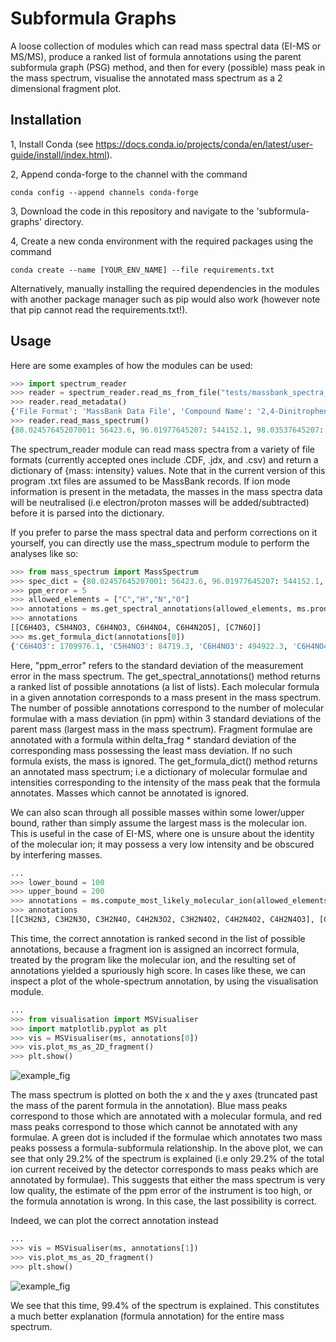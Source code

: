 # Subformula Graphs

A loose collection of modules which can read mass spectral data (EI-MS or MS/MS), produce a ranked list of formula annotations 
using the parent subformula graph (PSG) method, and then for every (possible) mass peak in the mass spectrum, visualise the annotated
mass spectrum as a 2 dimensional fragment plot. 

## Installation

1, Install Conda (see https://docs.conda.io/projects/conda/en/latest/user-guide/install/index.html).

2, Append conda-forge to the channel with the command

```shell
conda config --append channels conda-forge
```
3, Download the code in this repository and navigate to the 'subformula-graphs' directory.

4, Create a new conda environment with the required packages using the command

```shell
conda create --name [YOUR_ENV_NAME] --file requirements.txt
```
Alternatively, manually installing the required dependencies in the modules with another package manager such as pip would also work
(however note that pip cannot read the requirements.txt!).

## Usage

Here are some examples of how the modules can be used:

```python
>>> import spectrum_reader
>>> reader = spectrum_reader.read_ms_from_file("tests/massbank_spectra_negative.txt")
>>> reader.read_metadata()
{'File Format': 'MassBank Data File', 'Compound Name': '2,4-Dinitrophenol', 'SMILES': 'OC1=C(C=C(C=C1)[N+]([O-])=O)[N+]([O-])=O', 'Ion Mode': 'ION_MODENEGATIVE', 'Molecular Mass': 184.01202, 'Molecular Formula': 'C6H4N2O5', 'Instrument Type': 'LC-ESI-QFT'}
>>> reader.read_mass_spectrum()
{80.02457645207001: 56423.6, 96.01977645207: 544152.1, 98.03537645207: 40399.2, 110.02317645207: 331489.9, 124.01557645207001: 1709976.1, 126.01867645207: 84719.3, 138.01907645207: 494922.3, 154.01407645207001: 1736880.5, 184.01207645207: 12003717.0}
```

The spectrum_reader module can read mass spectra from a variety of file formats (currently accepted ones include .CDF, .jdx, and .csv)
and return a dictionary of {mass: intensity} values. Note that in the current version of this program .txt files are assumed to be MassBank records. 
If ion mode information is present in the metadata, the masses in the mass spectra data will be neutralised (i.e electron/proton masses will 
be added/subtracted) before it is parsed into the dictionary.

If you prefer to parse the mass spectral data and perform corrections on it yourself, you can directly use the mass_spectrum module to perform the analyses
like so:

```python
>>> from mass_spectrum import MassSpectrum
>>> spec_dict = {80.02457645207001: 56423.6, 96.01977645207: 544152.1, 98.03537645207: 40399.2, 110.02317645207: 331489.9, 124.01557645207001: 1709976.1, 126.01867645207: 84719.3, 138.01907645207: 494922.3, 154.01407645207001: 1736880.5, 184.01207645207: 12003717.0}
>>> ppm_error = 5
>>> allowed_elements = ["C","H","N","O"]
>>> annotations = ms.get_spectral_annotations(allowed_elements, ms.product_scoring_function)
>>> annotations
[[C6H4O3, C5H4NO3, C6H4NO3, C6H4NO4, C6H4N2O5], [C7N6O]]
>>> ms.get_formula_dict(annotations[0])
{'C6H4O3': 1709976.1, 'C5H4NO3': 84719.3, 'C6H4NO3': 494922.3, 'C6H4NO4': 1736880.5, 'C6H4N2O5': 12003717.0}
```
Here, "ppm_error" refers to the standard deviation of the measurement error in the mass spectrum.
The get_spectral_annotations() method returns a ranked list of possible annotations (a list of lists). Each molecular formula in a given annotation 
corresponds to a mass present in the mass spectrum. The number of possible annotations correspond to the number of molecular formulae with a mass 
deviation (in ppm) within 3 standard deviations of the parent mass (largest mass in the mass spectrum). Fragment formulae are annotated with a formula
within delta_frag * standard deviation of the corresponding mass possessing the least mass deviation. If no such formula exists, the mass is ignored.
The get_formula_dict() method returns an annotated mass spectrum; i.e a dictionary of molecular formulae and intensities corresponding to the intensity
of the mass peak that the formula annotates. Masses which cannot be annotated is ignored.

We can also scan through all possible masses within some lower/upper bound, rather than simply assume the largest mass is the molecular ion. This
is useful in the case of EI-MS, where one is unsure about the identity of the molecular ion; it may possess a very low intensity and be obscured by
interfering masses. 

```python
...
>>> lower_bound = 100
>>> upper_bound = 200
>>> annotations = ms.compute_most_likely_molecular_ion(allowed_elements, ms.product_scoring_function, lower_bound, upper_bound)
>>> annotations
[[C3H2N3, C3H2N3O, C3H2N4O, C4H2N3O2, C3H2N4O2, C4H2N4O2, C4H2N4O3], [C5H4O2, C5H4NO2, C6H4O3, C5H4NO3, C6H4NO3, C6H4NO4, C6H4N2O5], [C3H2N3, C3H2N3O, C3H2N4O, C4H2N3O2, C3H2N4O2, C4H2N4O2], [C3H2N3, C3H2N3O, C3H2N4O, C3H2N4O2], [C3H2N3, C3H2N3O, C3H2N4O], [C5H4O2, C6H4O3], [CN6, C7N5, C7N6O]]
```

This time, the correct annotation is ranked second in the list of possible annotations, because a fragment ion is assigned an incorrect formula, 
treated by the program like the molecular ion, and the resulting set of annotations yielded a spuriously high score. 
In cases like these, we can inspect a plot of the whole-spectrum annotation, by using the visualisation module.

```python
...
>>> from visualisation import MSVisualiser
>>> import matplotlib.pyplot as plt
>>> vis = MSVisualiser(ms, annotations[0])
>>> vis.plot_ms_as_2D_fragment()
>>> plt.show()
```
![example_fig](https://user-images.githubusercontent.com/61554404/235575732-d572d878-a642-4753-b3c1-513976725738.png)

The mass spectrum is plotted on both the x and the y axes (truncated past the mass of the parent formula in the annotation). Blue mass peaks correspond
to those which are annotated with a molecular formula, and red mass peaks correspond to those which cannot be annotated with any formulae.
A green dot is included if the formulae which annotates two mass peaks possess a formula-subformula relationship.
In the above plot, we can see that only 29.2% of the spectrum is explained (i.e only 29.2% of the total ion current received by the detector corresponds 
to mass peaks which are annotated by formulae). This suggests that either the mass spectrum is very low quality, the estimate of the ppm error of the 
instrument is too high, or the formula annotation is wrong. In this case, the last possibility is correct.

Indeed, we can plot the correct annotation instead

```python
...
>>> vis = MSVisualiser(ms, annotations[1])
>>> vis.plot_ms_as_2D_fragment()
>>> plt.show()
```
![example_fig](https://user-images.githubusercontent.com/61554404/235576753-8cb1f79c-275f-40e6-986e-cc88c258251c.png)

We see that this time, 99.4% of the spectrum is explained. This constitutes a much better explanation (formula annotation) for the entire mass spectrum. 
